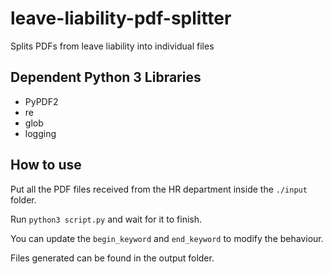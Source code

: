 # leave-liability-pdf-splitter
Splits PDFs from leave liability into individual files

## Dependent Python 3 Libraries
* PyPDF2
* re
* glob
* logging

## How to use
Put all the PDF files received from the HR department inside the `./input` folder.

Run `python3 script.py` and wait for it to finish.

You can update the `begin_keyword` and `end_keyword` to modify the behaviour.

Files generated can be found in the output folder.
